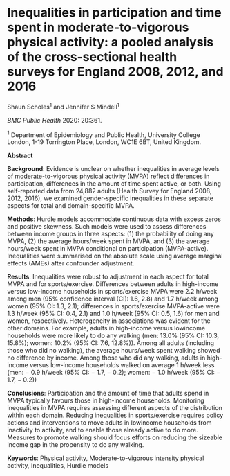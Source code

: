 # **Inequalities in participation and time spent in moderate-to-vigorous physical activity: a pooled analysis of the cross-sectional health surveys for England 2008, 2012, and 2016**

Shaun Scholes<sup>1</sup> and Jennifer S Mindell<sup>1</sup>

*BMC Public Health* 2020: 20:361.

<sup>1</sup> Department of Epidemiology and Public Health, University College London, 1-19 Torrington Place, London, WC1E 6BT, United Kingdom.

**Abstract**

**Background**: Evidence is unclear on whether inequalities in average levels of moderate-to-vigorous physical
activity (MVPA) reflect differences in participation, differences in the amount of time spent active, or both. Using
self-reported data from 24,882 adults (Health Survey for England 2008, 2012, 2016), we examined gender-specific
inequalities in these separate aspects for total and domain-specific MVPA.

**Methods**: Hurdle models accommodate continuous data with excess zeros and positive skewness. Such models
were used to assess differences between income groups in three aspects: (1) the probability of doing any MVPA,
(2) the average hours/week spent in MVPA, and (3) the average hours/week spent in MVPA conditional on participation
(MVPA-active). Inequalities were summarised on the absolute scale using average marginal effects (AMEs) after
confounder adjustment.

**Results**: Inequalities were robust to adjustment in each aspect for total MVPA and for sports/exercise. Differences
between adults in high-income versus low-income households in sports/exercise MVPA were 2.2 h/week among men
(95% confidence interval (CI): 1.6, 2.8) and 1.7 h/week among women (95% CI: 1.3, 2.1); differences in sports/exercise
MVPA-active were 1.3 h/week (95% CI: 0.4, 2.1) and 1.0 h/week (95% CI: 0.5, 1.6) for men and women, respectively.
Heterogeneity in associations was evident for the other domains. For example, adults in high-income versus lowincome households were more likely to do any walking (men: 13.0% (95% CI: 10.3, 15.8%); women: 10.2% (95% CI: 7.6,
12.8%)). Among all adults (including those who did no walking), the average hours/week spent walking showed no
difference by income. Among those who did any walking, adults in high-income versus low-income households
walked on average 1 h/week less (men: − 0.9 h/week (95% CI: − 1.7, − 0.2); women: − 1.0 h/week (95% CI: − 1.7, − 0.2))

**Conclusions**: Participation and the amount of time that adults spend in MVPA typically favours those in high-income
households. Monitoring inequalities in MVPA requires assessing different aspects of the distribution within each
domain. Reducing inequalities in sports/exercise requires policy actions and interventions to move adults in lowincome households from inactivity to activity, and to enable those already active to do more. Measures to promote
walking should focus efforts on reducing the sizeable income gap in the propensity to do any walking.

**Keywords**: Physical activity, Moderate-to-vigorous intensity physical activity, Inequalities, Hurdle models
